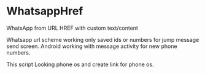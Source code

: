 # WhatsappHref

WhatsApp from URL HREF with custom text/content

Whatsapp url scheme working only saved ids or numbers for jump message send screen. Android working with message activity for new phone numbers.

This script Looking phone os and create link for phone os.
